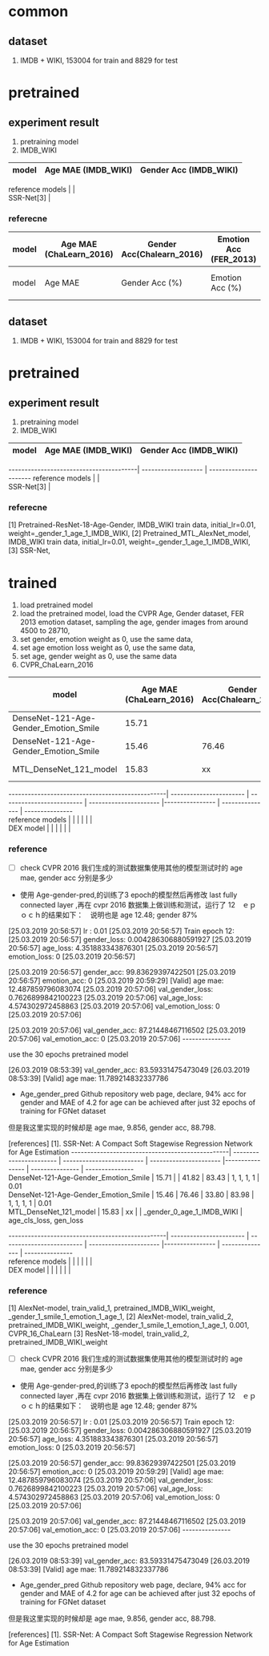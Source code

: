 # common 

## dataset
1. IMDB + WIKI, 153004 for train and 8829 for test



# pretrained

## experiment result

1. pretraining model 
2. IMDB_WIKI

model                                   | Age MAE (IMDB_WIKI) | Gender Acc (IMDB_WIKI)
----------------------------------------| ------------------- | ----------------------


reference models                        |                     |                       
SSR-Net[3]                              | 

### referecne


model                                            | Age MAE (ChaLearn_2016) | Gender Acc(Chalearn_2016) | Emotion Acc (FER_2013) |               weight               | initial lr    | learning method 
------------------------------------------------ |------------------------ | ------------------------- | ---------------------- |----------------------------------- | --------------| -----------------                   
model                                            |        Age  MAE         | Gender Acc (%)            |    Emotion  Acc (%)    |Smile Acc (%)    |     weight      | initial lr # common 

## dataset
1. IMDB + WIKI, 153004 for train and 8829 for test

# pretrained

## experiment result

1. pretraining model 
2. IMDB_WIKI

model                                   | Age MAE (IMDB_WIKI) | Gender Acc (IMDB_WIKI)
----------------------------------------| ------------------- | ----------------------

----------------------------------------| ------------------- | ----------------------
reference models                        |                     |                       
SSR-Net[3]                              | 

### referecne
[1] Pretrained-ResNet-18-Age-Gender, IMDB_WIKI train data, initial_lr=0.01, weight=_gender_1_age_1_IMDB_WIKI,
[2] Pretrained_MTL_AlexNet_model, IMDB_WIKI train data, initial_lr=0.01, weight=_gender_1_age_1_IMDB_WIKI,
[3] SSR-Net, 


# trained
1. load pretrained model
2. load the pretrained model, load the CVPR Age, Gender dataset, FER 2013 emotion dataset, sampling the age, gender images from around 4500 to 28710, 
3. set gender, emotion weight as 0, use the same data, 
4. set age emotion loss weight as 0, use the same data,
5. set age, gender weight as 0, use the same data
4. CVPR_ChaLearn_2016


model                                            | Age MAE (ChaLearn_2016) | Gender Acc(Chalearn_2016) | Emotion Acc (FER_2013) |               weight               | initial lr    | learning method 
------------------------------------------------ |------------------------ | ------------------------- | ---------------------- |----------------------------------- | --------------| -----------------                   
DenseNet-121-Age-Gender_Emotion_Smile            | 15.71                   |                           |  41.82                 | 83.43           |  1, 1, 1, 1     |    0.01          
DenseNet-121-Age-Gender_Emotion_Smile            | 15.46                   |  76.46                    |  33.80                 | 83.98           |  1, 1, 1, 1     |    0.01          
MTL_DenseNet_121_model                           | 15.83                   |     xx                    |                        | _gender_0_age_1_IMDB_WIKI          |   age_cls_loss, gen_loss    

-------------------------------------------------| ----------------------- | ------------------------- | ---------------------- |---------------- | --------------- | ---------------            
 reference models                                |                         |                           |                        |                 |               |                                 
DEX model                                        |                         |                           |                        |                 |               |                                 



### reference






-  [ ] check CVPR 2016 我们生成的测试数据集使用其他的模型测试时的 age mae, gender acc 分别是多少
* 使用 Age-gender-pred,的训练了3 epoch的模型然后再修改 last fully connected layer ,再在 cvpr 2016 数据集上做训练和测试，运行了 12　ｅｐｏｃｈ的结果如下：　说明也是 age 12.48; gender 87%


[25.03.2019 20:56:57] lr : 0.01
[25.03.2019 20:56:57] Train epoch    12:
[25.03.2019 20:56:57]           gender_loss: 0.004286306880591927
[25.03.2019 20:56:57]           age_loss: 4.351883343876301
[25.03.2019 20:56:57]           emotion_loss: 0
[25.03.2019 20:56:57] 

[25.03.2019 20:56:57]           gender_acc: 99.83629397422501
[25.03.2019 20:56:57]           emotion_acc: 0
[25.03.2019 20:59:29] [Valid] age mae: 12.487859796083074
[25.03.2019 20:57:06]           val_gender_loss: 0.7626899842100223
[25.03.2019 20:57:06]           val_age_loss: 4.574302972458863
[25.03.2019 20:57:06]           val_emotion_loss: 0
[25.03.2019 20:57:06] 

[25.03.2019 20:57:06]           val_gender_acc: 87.21448467116502
[25.03.2019 20:57:06]           val_emotion_acc: 0
[25.03.2019 20:57:06] ---------------


use the 30 epochs pretrained model

[26.03.2019 08:53:39]           val_gender_acc: 83.59331475473049
[26.03.2019 08:53:39] [Valid] age mae: 11.789214832337786

* Age_gender_pred Github repository web page, declare, 94% acc for gender and MAE of 4.2 for age can be achieved after just 32 epochs of training for FGNet dataset

但是我这里实现的时候却是 age mae, 9.856, gender acc, 88.798. 



[references]
[1]. SSR-Net: A Compact Soft Stagewise Regression Network for Age Estimation
-------------------------------------------------| ----------------------- | ------------------------- | ---------------------- |---------------- | --------------- | ---------------            
DenseNet-121-Age-Gender_Emotion_Smile            | 15.71                   |                           |  41.82                 | 83.43           |  1, 1, 1, 1     |    0.01          
DenseNet-121-Age-Gender_Emotion_Smile            | 15.46                   |  76.46                    |  33.80                 | 83.98           |  1, 1, 1, 1     |    0.01          
MTL_DenseNet_121_model                           | 15.83                   |     xx                    |                        | _gender_0_age_1_IMDB_WIKI          |   age_cls_loss, gen_loss    

-------------------------------------------------| ----------------------- | ------------------------- | ---------------------- |---------------- | --------------- | ---------------            
 reference models                                |                         |                           |                        |                 |               |                                 
DEX model                                        |                         |                           |                        |                 |               |                                 



### reference
[1] AlexNet-model, train_valid_1, pretrained_IMDB_WIKI_weight, _gender_1_smile_1_emotion_1_age_1, 
[2] AlexNet-model, train_valid_2, pretrained_IMDB_WIKI_weight, _gender_1_smile_1_emotion_1_age_1, 0.001, CVPR_16_ChaLearn
[3] ResNet-18-model, train_valid_2, pretrained_IMDB_WIKI_weight






-  [ ] check CVPR 2016 我们生成的测试数据集使用其他的模型测试时的 age mae, gender acc 分别是多少
* 使用 Age-gender-pred,的训练了3 epoch的模型然后再修改 last fully connected layer ,再在 cvpr 2016 数据集上做训练和测试，运行了 12　ｅｐｏｃｈ的结果如下：　说明也是 age 12.48; gender 87%


[25.03.2019 20:56:57] lr : 0.01
[25.03.2019 20:56:57] Train epoch    12:
[25.03.2019 20:56:57]           gender_loss: 0.004286306880591927
[25.03.2019 20:56:57]           age_loss: 4.351883343876301
[25.03.2019 20:56:57]           emotion_loss: 0
[25.03.2019 20:56:57] 

[25.03.2019 20:56:57]           gender_acc: 99.83629397422501
[25.03.2019 20:56:57]           emotion_acc: 0
[25.03.2019 20:59:29] [Valid] age mae: 12.487859796083074
[25.03.2019 20:57:06]           val_gender_loss: 0.7626899842100223
[25.03.2019 20:57:06]           val_age_loss: 4.574302972458863
[25.03.2019 20:57:06]           val_emotion_loss: 0
[25.03.2019 20:57:06] 

[25.03.2019 20:57:06]           val_gender_acc: 87.21448467116502
[25.03.2019 20:57:06]           val_emotion_acc: 0
[25.03.2019 20:57:06] ---------------


use the 30 epochs pretrained model

[26.03.2019 08:53:39]           val_gender_acc: 83.59331475473049
[26.03.2019 08:53:39] [Valid] age mae: 11.789214832337786

* Age_gender_pred Github repository web page, declare, 94% acc for gender and MAE of 4.2 for age can be achieved after just 32 epochs of training for FGNet dataset

但是我这里实现的时候却是 age mae, 9.856, gender acc, 88.798. 



[references]
[1]. SSR-Net: A Compact Soft Stagewise Regression Network for Age Estimation
